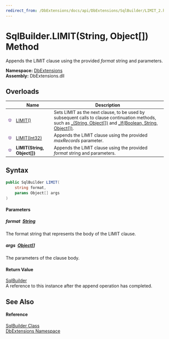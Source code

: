 ```yaml
---
redirect_from: /DbExtensions/docs/api/DbExtensions/SqlBuilder/LIMIT_2.html
---
```


SqlBuilder.LIMIT(String, Object[]) Method
=========================================
Appends the LIMIT clause using the provided *format* string and parameters.
  
**Namespace:** [DbExtensions][1]  
**Assembly:** DbExtensions.dll

Overloads
---------

|                  | Name                        | Description                                                                                                                                                             |
| ---------------- | --------------------------- | ----------------------------------------------------------------------------------------------------------------------------------------------------------------------- |
| ![Public method] | [LIMIT()][2]                | Sets LIMIT as the next clause, to be used by subsequent calls to clause continuation methods, such as [_(String, Object[])][3] and [_If(Boolean, String, Object[])][4]. |
| ![Public method] | [LIMIT(Int32)][5]           | Appends the LIMIT clause using the provided *maxRecords* parameter.                                                                                                     |
| ![Public method] | **LIMIT(String, Object[])** | Appends the LIMIT clause using the provided *format* string and parameters.                                                                                             |


Syntax
------

```csharp
public SqlBuilder LIMIT(
	string format,
	params Object[] args
)
```

#### Parameters

##### *format*  [String][6]
The format string that represents the body of the LIMIT clause.

##### *args*  [Object][7][]
The parameters of the clause body.

#### Return Value
[SqlBuilder][8]  
A reference to this instance after the append operation has completed.

See Also
--------

#### Reference
[SqlBuilder Class][8]  
[DbExtensions Namespace][1]  

[1]: ../README.md
[2]: LIMIT.md
[3]: _.md
[4]: _If.md
[5]: LIMIT_1.md
[6]: https://learn.microsoft.com/dotnet/api/system.string
[7]: https://learn.microsoft.com/dotnet/api/system.object
[8]: README.md
[Public method]: ../../icons/pubmethod.svg "Public method"